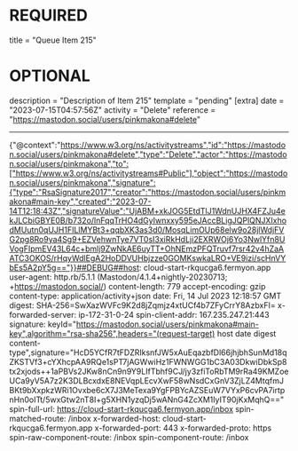 
# REQUIRED
title = "Queue Item 215"
# OPTIONAL
description = "Description of Item 215"
template = "pending"
[extra]
date = "2023-07-15T04:57:56Z"
activity = "Delete"
reference = "https://mastodon.social/users/pinkmakona#delete"

---
{"@context":"https://www.w3.org/ns/activitystreams","id":"https://mastodon.social/users/pinkmakona#delete","type":"Delete","actor":"https://mastodon.social/users/pinkmakona","to":["https://www.w3.org/ns/activitystreams#Public"],"object":"https://mastodon.social/users/pinkmakona","signature":{"type":"RsaSignature2017","creator":"https://mastodon.social/users/pinkmakona#main-key","created":"2023-07-14T12:18:43Z","signatureValue":"UjABM+xkJOG5EtdTlJ1WdnUJHX4FZJu4ekJLCbiGBYE0B/b732o/lnFqqTrHO4dGyIwnxxy595eJAccBLigJQPlQNJXIxhodMUutn0qUJH1FILlMYBt3+qqbXK3as3d0/MosqLimOUp68elw9o28jlWdjFVG2pg8Ro9ya4Sg9+EZVehwnTye7VT0sI3xiRkHdLji2EXRWOj6Yo3NwlYfn8UVogFIpmEV43L64c+bmlj9ZwNkAE6uyTT+OhNEmzPFQTruvf7rsr42v4hZaAATC3OKOS/rHqyWdlEgA2HoDDVUHbjzze0GOMKswkaLRO+VE9izi/scHnVYbEs5A2pY5g=="}}##DEBUG##host: cloud-start-rkqucga6.fermyon.app
user-agent: http.rb/5.1.1 (Mastodon/4.1.4+nightly-20230713; +https://mastodon.social/)
content-length: 779
accept-encoding: gzip
content-type: application/activity+json
date: Fri, 14 Jul 2023 12:18:57 GMT
digest: SHA-256=SwXazWVFc9K2d8jZqmjz4xtUCf4b7ZFyCrrY8AzbxFI=
x-forwarded-server: ip-172-31-0-24
spin-client-addr: 167.235.247.21:443
signature: keyId="https://mastodon.social/users/pinkmakona#main-key",algorithm="rsa-sha256",headers="(request-target) host date digest content-type",signature="HcD5YCfR7tFDZRIksnfJW5xAuEqazbfDl66jhjbhSunMd18qZKSTVf3+cYXhcpAA9RQe1sPT7jAGWwiHz1FWNWGG1bC3A03DkwiDbkSp8tx2xjods++1aPBVs2JKw8nCn9n9Y9LIfTbhf9CJ/jy3zfiToRbTM9rRa49KMZoeUCa9yV5A7z2K3DLBcxdxE8NEVqpLEcvXwF58wNsdCxGnV3ZjLZ4MtqfmJBKt9bXxpkzWRi1Ovxbe6cX7J3MeTexa9YgFPBYcAZSEuW7VYxP6cvPA7irtpnHn0oITt/5wxGtw2nT8I+g5XHN1yzqDj5wANnG4ZcXM1IyIT90jKxMqhQ=="
spin-full-url: https://cloud-start-rkqucga6.fermyon.app/inbox
spin-matched-route: /inbox
x-forwarded-host: cloud-start-rkqucga6.fermyon.app
x-forwarded-port: 443
x-forwarded-proto: https
spin-raw-component-route: /inbox
spin-component-route: /inbox

